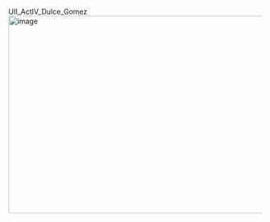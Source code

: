 UII_ActIV_Dulce_Gomez
<img width="893" height="393" alt="image" src="https://github.com/user-attachments/assets/2e982372-4ae4-4fb5-a8cb-be0e5cc7fc90" />
